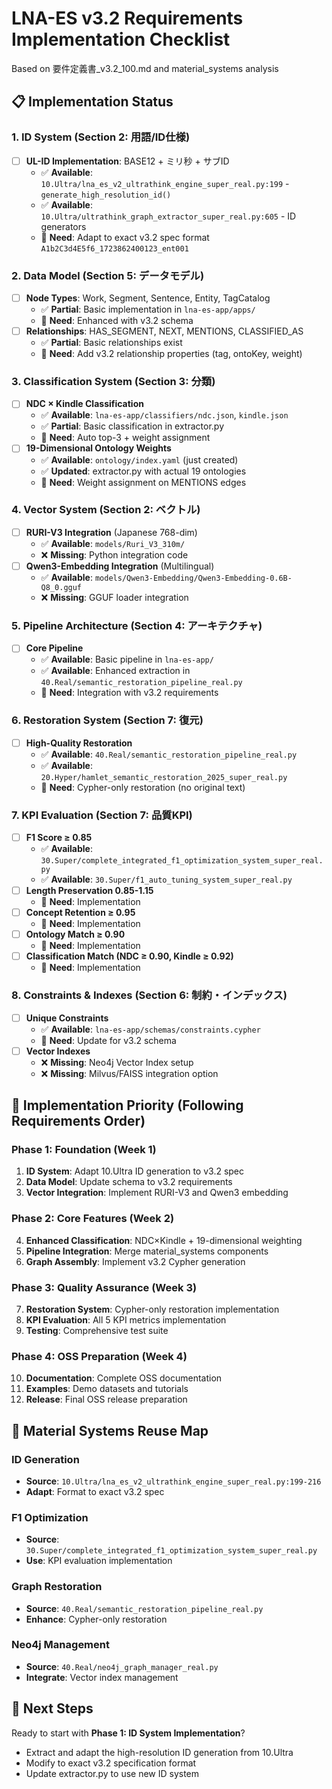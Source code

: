 # LNA-ES v3.2 Requirements Implementation Checklist

Based on 要件定義書_v3.2_100.md and material_systems analysis

## 📋 Implementation Status

### 1. ID System (Section 2: 用語/ID仕様)
- [ ] **UL-ID Implementation**: BASE12 + ミリ秒 + サブID
  - ✅ **Available**: `10.Ultra/lna_es_v2_ultrathink_engine_super_real.py:199` - `generate_high_resolution_id()`
  - ✅ **Available**: `10.Ultra/ultrathink_graph_extractor_super_real.py:605` - ID generators
  - 🔄 **Need**: Adapt to exact v3.2 spec format `A1b2C3d4E5f6_1723862400123_ent001`

### 2. Data Model (Section 5: データモデル)
- [ ] **Node Types**: Work, Segment, Sentence, Entity, TagCatalog
  - ✅ **Partial**: Basic implementation in `lna-es-app/apps/`
  - 🔄 **Need**: Enhanced with v3.2 schema
- [ ] **Relationships**: HAS_SEGMENT, NEXT, MENTIONS, CLASSIFIED_AS
  - ✅ **Partial**: Basic relationships exist
  - 🔄 **Need**: Add v3.2 relationship properties (tag, ontoKey, weight)

### 3. Classification System (Section 3: 分類)
- [ ] **NDC × Kindle Classification**
  - ✅ **Available**: `lna-es-app/classifiers/ndc.json`, `kindle.json`
  - ✅ **Partial**: Basic classification in extractor.py
  - 🔄 **Need**: Auto top-3 + weight assignment
- [ ] **19-Dimensional Ontology Weights**
  - ✅ **Available**: `ontology/index.yaml` (just created)
  - ✅ **Updated**: extractor.py with actual 19 ontologies
  - 🔄 **Need**: Weight assignment on MENTIONS edges

### 4. Vector System (Section 2: ベクトル)
- [ ] **RURI-V3 Integration** (Japanese 768-dim)
  - ✅ **Available**: `models/Ruri_V3_310m/`
  - ❌ **Missing**: Python integration code
- [ ] **Qwen3-Embedding Integration** (Multilingual)
  - ✅ **Available**: `models/Qwen3-Embedding/Qwen3-Embedding-0.6B-Q8_0.gguf`
  - ❌ **Missing**: GGUF loader integration

### 5. Pipeline Architecture (Section 4: アーキテクチャ)
- [ ] **Core Pipeline**
  - ✅ **Available**: Basic pipeline in `lna-es-app/`
  - ✅ **Available**: Enhanced extraction in `40.Real/semantic_restoration_pipeline_real.py`
  - 🔄 **Need**: Integration with v3.2 requirements

### 6. Restoration System (Section 7: 復元)
- [ ] **High-Quality Restoration**
  - ✅ **Available**: `40.Real/semantic_restoration_pipeline_real.py`
  - ✅ **Available**: `20.Hyper/hamlet_semantic_restoration_2025_super_real.py`
  - 🔄 **Need**: Cypher-only restoration (no original text)

### 7. KPI Evaluation (Section 7: 品質KPI)
- [ ] **F1 Score ≥ 0.85**
  - ✅ **Available**: `30.Super/complete_integrated_f1_optimization_system_super_real.py`
  - ✅ **Available**: `30.Super/f1_auto_tuning_system_super_real.py`
- [ ] **Length Preservation 0.85-1.15**
  - 🔄 **Need**: Implementation
- [ ] **Concept Retention ≥ 0.95**
  - 🔄 **Need**: Implementation
- [ ] **Ontology Match ≥ 0.90**
  - 🔄 **Need**: Implementation
- [ ] **Classification Match (NDC ≥ 0.90, Kindle ≥ 0.92)**
  - 🔄 **Need**: Implementation

### 8. Constraints & Indexes (Section 6: 制約・インデックス)
- [ ] **Unique Constraints**
  - ✅ **Available**: `lna-es-app/schemas/constraints.cypher`
  - 🔄 **Need**: Update for v3.2 schema
- [ ] **Vector Indexes**
  - ❌ **Missing**: Neo4j Vector Index setup
  - ❌ **Missing**: Milvus/FAISS integration option

## 🎯 Implementation Priority (Following Requirements Order)

### Phase 1: Foundation (Week 1)
1. **ID System**: Adapt 10.Ultra ID generation to v3.2 spec
2. **Data Model**: Update schema to v3.2 requirements
3. **Vector Integration**: Implement RURI-V3 and Qwen3 embedding

### Phase 2: Core Features (Week 2)
4. **Enhanced Classification**: NDC×Kindle + 19-dimensional weighting
5. **Pipeline Integration**: Merge material_systems components
6. **Graph Assembly**: Implement v3.2 Cypher generation

### Phase 3: Quality Assurance (Week 3)
7. **Restoration System**: Cypher-only restoration implementation
8. **KPI Evaluation**: All 5 KPI metrics implementation
9. **Testing**: Comprehensive test suite

### Phase 4: OSS Preparation (Week 4)
10. **Documentation**: Complete OSS documentation
11. **Examples**: Demo datasets and tutorials
12. **Release**: Final OSS release preparation

## 📁 Material Systems Reuse Map

### ID Generation
- **Source**: `10.Ultra/lna_es_v2_ultrathink_engine_super_real.py:199-216`
- **Adapt**: Format to exact v3.2 spec

### F1 Optimization
- **Source**: `30.Super/complete_integrated_f1_optimization_system_super_real.py`
- **Use**: KPI evaluation implementation

### Graph Restoration
- **Source**: `40.Real/semantic_restoration_pipeline_real.py`
- **Enhance**: Cypher-only restoration

### Neo4j Management
- **Source**: `40.Real/neo4j_graph_manager_real.py`
- **Integrate**: Vector index management

## 🚀 Next Steps

Ready to start with **Phase 1: ID System Implementation**?
- Extract and adapt the high-resolution ID generation from 10.Ultra
- Modify to exact v3.2 specification format
- Update extractor.py to use new ID system